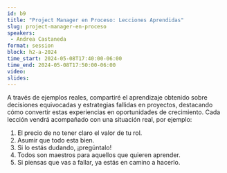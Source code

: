 ```yaml
---
id: b9
title: "Project Manager en Proceso: Lecciones Aprendidas"
slug: project-manager-en-proceso
speakers:
 - Andrea Castaneda
format: session
block: h2-a-2024
time_start: 2024-05-08T17:40:00-06:00
time_end: 2024-05-08T17:50:00-06:00
video:
slides:
---
```


A través de ejemplos reales, compartiré el aprendizaje obtenido sobre decisiones equivocadas y estrategias fallidas en proyectos, destacando cómo convertir estas experiencias en oportunidades de crecimiento.
Cada lección vendrá acompañado con una situación real, por ejemplo:

1. El precio de no tener claro el valor de tu rol.
2. Asumir que todo esta bien.
3. Si lo estás dudando, ¡pregúntalo!
4. Todos son maestros para aquellos que quieren aprender.
5. Si piensas que vas a fallar, ya estás en camino a hacerlo.

